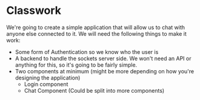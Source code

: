 # Classwork

We're going to create a simple application that will allow us to chat with anyone else connected to it. We will need the following things to make it work:

- Some form of Authentication so we know who the user is
- A backend to handle the sockets server side. We won't need an API or anything for this, so it's going to be fairly simple.
- Two components at minimum (might be more depending on how you're designing the application)
  - Login component
  - Chat Component (Could be split into more components)
